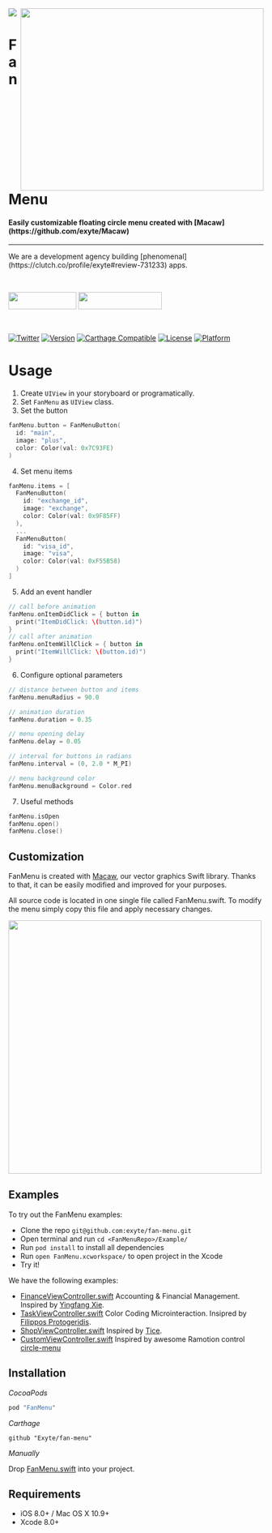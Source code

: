 <img src="https://github.com/exyte/fan-menu/blob/master/header.png">
<img align="right" src="https://github.com/exyte/fan-menu/blob/master/demo.gif" width="480" height="360" />

<p><h1 align="left">FanMenu</h1></p>

<p><h4>Easily customizable floating circle menu created with [Macaw](https://github.com/exyte/Macaw)</h4></p>

___

<p> We are a development agency building
  [phenomenal](https://clutch.co/profile/exyte#review-731233) apps.</p>

</br>

<a href="https://exyte.com/contacts"><img src="https://i.imgur.com/vGjsQPt.png" width="134" height="34"></a> <a href="https://twitter.com/exyteHQ"><img src="https://i.imgur.com/DngwSn1.png" width="165" height="34"></a>

</br>

[![Twitter](https://img.shields.io/badge/Twitter-@exyteHQ-blue.svg?style=flat)](http://twitter.com/exyteHQ)
[![Version](https://img.shields.io/cocoapods/v/FanMenu.svg?style=flat)](http://cocoapods.org/pods/FanMenu)
[![Carthage Compatible](https://img.shields.io/badge/Carthage-compatible-0473B3.svg?style=flat)](https://github.com/Carthage/Carthage)
[![License](https://img.shields.io/cocoapods/l/FanMenu.svg?style=flat)](http://cocoapods.org/pods/FanMenu)
[![Platform](https://img.shields.io/cocoapods/p/FanMenu.svg?style=flat)](http://cocoapods.org/pods/FanMenu)

# Usage
1. Create `UIView` in your storyboard or programatically.
2. Set `FanMenu` as `UIView` class.
3. Set the button
```swift
fanMenu.button = FanMenuButton(
  id: "main",
  image: "plus",
  color: Color(val: 0x7C93FE)
)
```
4. Set menu items
```swift
fanMenu.items = [
  FanMenuButton(
    id: "exchange_id",
    image: "exchange",
    color: Color(val: 0x9F85FF)
  ),
  ...
  FanMenuButton(
    id: "visa_id",
    image: "visa",
    color: Color(val: 0xF55B58)
  )
]
```
5. Add an event handler
```swift
// call before animation
fanMenu.onItemDidClick = { button in
  print("ItemDidClick: \(button.id)")
}
// call after animation
fanMenu.onItemWillClick = { button in
  print("ItemWillClick: \(button.id)")
}
```
6. Configure optional parameters
```swift
// distance between button and items
fanMenu.menuRadius = 90.0

// animation duration
fanMenu.duration = 0.35

// menu opening delay
fanMenu.delay = 0.05

// interval for buttons in radians
fanMenu.interval = (0, 2.0 * M_PI)

// menu background color
fanMenu.menuBackground = Color.red
```

7. Useful methods
```swift
fanMenu.isOpen
fanMenu.open()
fanMenu.close()
```

## Customization

FanMenu is created with [Macaw](https://github.com/exyte/Macaw), our vector graphics Swift library. Thanks to that, it can be easily modified and improved for your purposes.

All source code is located in one single file called FanMenu.swift. To modify the menu simply copy this file and apply necessary changes.

<img src="http://i.imgur.com/1JXF60f.gif" height="500">

## Examples

To try out the FanMenu examples:
- Clone the repo `git@github.com:exyte/fan-menu.git`
- Open terminal and run `cd <FanMenuRepo>/Example/`
- Run `pod install` to install all dependencies
- Run `open FanMenu.xcworkspace/` to open project in the Xcode
- Try it!

We have the following examples:

- [FinanceViewController.swift](https://github.com/exyte/fan-menu/blob/master/Example/Example/FinanceViewController.swift)
Accounting & Financial Management. Inspired by [Yingfang Xie](https://dribbble.com/Melodyblue).
- [TaskViewController.swift](https://github.com/exyte/fan-menu/blob/master/Example/Example/TaskViewController.swift)
Color Coding Microinteraction. Insipred by [Filippos Protogeridis](https://dribbble.com/protogeridis).
- [ShopViewController.swift](https://github.com/exyte/fan-menu/blob/master/Example/Example/ShopViewController.swift)
Inspired by [Tice](https://dribbble.com/Tice).
- [CustomViewController.swift](https://github.com/exyte/fan-menu/blob/master/Example/Example/CustomViewController.swift) Inspired by awesome Ramotion control [circle-menu](https://github.com/Ramotion/circle-menu)

## Installation

*CocoaPods*

```ruby
pod "FanMenu"
```

*Carthage*

```ogdl
github "Exyte/fan-menu"
```

*Manually*

Drop [FanMenu.swift](https://github.com/exyte/fan-menu/blob/master/Sources/FanMenu.swift) into your project.

## Requirements

* iOS 8.0+ / Mac OS X 10.9+
* Xcode 8.0+
